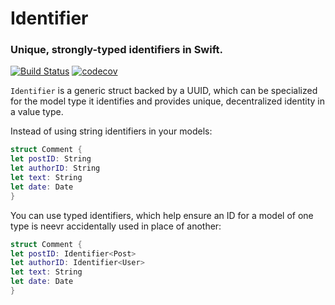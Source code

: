 # Identifier
### Unique, strongly-typed identifiers in Swift.

[![Build Status](https://travis-ci.com/mattrubin/Identifier.svg?branch=develop)](https://travis-ci.com/mattrubin/Identifier)
[![codecov](https://codecov.io/gh/mattrubin/Identifier/branch/develop/graph/badge.svg)](https://codecov.io/gh/mattrubin/Identifier)

`Identifier` is a generic struct backed by a UUID, which can be specialized for the model type it identifies and provides unique, decentralized identity in a value type.

Instead of using string identifiers in your models:
```swift
struct Comment {
let postID: String
let authorID: String
let text: String
let date: Date
}
```
You can use typed identifiers, which help ensure an ID for a model of one type is neevr accidentally used in place of another:
```swift
struct Comment {
let postID: Identifier<Post>
let authorID: Identifier<User>
let text: String
let date: Date
}
```
